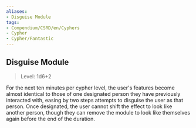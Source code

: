 ```yaml
---
aliases:
- Disguise Module
tags:
- Compendium/CSRD/en/Cyphers
- Cypher
- Cypher/Fantastic
---
```


  
## Disguise Module  
>Level: 1d6+2  
  
For the next ten minutes per cypher level, the user's features become almost identical to those of one designated person they have previously interacted with, easing by two steps attempts to disguise the user as that person. Once designated, the user cannot shift the effect to look like another person, though they can remove the module to look like themselves again before the end of the duration.